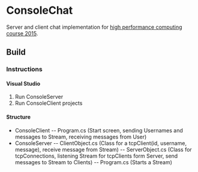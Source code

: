 # ConsoleChat
Server and client chat implementation for [high performance computing course 2015](https://github.com/eugenyk/hpcourse).

## Build

### Instructions

#### Visual Studio
1. Run ConsoleServer
2. Run ConsoleClient projects

#### Structure
- ConsoleClient
-- Program.cs (Start screen, sending Usernames and messages to Stream, receiving messages from User)
- ConsoleServer
-- ClientObject.cs (Class for a tcpClient(id, username, message),  receive message from Stream)
-- ServerObject.cs (Class for tcpConnections, listening Stream for tcpClients form Server, send messages to Stream to Clients)
-- Program.cs (Starts a Stream)